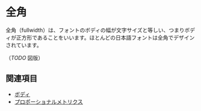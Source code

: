 # 全角

全角（fullwidth）は、フォントのボディの幅が文字サイズと等しい、つまりボディが正方形であることをいいます。ほとんどの日本語フォントは全角でデザインされています。

（*TODO* 図版）

## 関連項目

- [ボディ](./body.md)
- [プロポーショナルメトリクス](./proportional-metrics.md)
